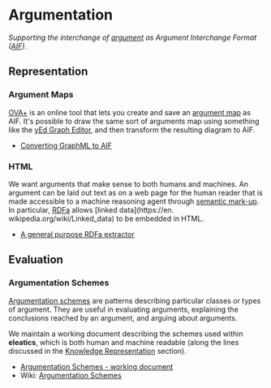 # Argumentation

*Supporting the interchange of [argument](https://en.wikipedia.org/wiki/Argumentation_theory) as Argument Interchange Format ([AIF](http://www.argumentinterchange.org/)).*

## Representation

### Argument Maps
[OVA+](https://arg-tech.org/index.php/projects/ova-2/) is an online tool that lets you create and save an [argument map](https://en.wikipedia.org/wiki/Argument_map) as AIF. It's possible to draw the same sort of arguments map using something like the 
[yEd Graph Editor](https://www.yworks.com/products/yed), and then transform the resulting diagram to AIF.

* [Converting GraphML to AIF](https://github.com/dstl/eleatics/wiki/Argument-Maps)

### HTML
We want arguments that make sense to both humans and machines. An argument can be laid out text as on a web page for the human reader that is made accessible to a machine reasoning agent through [semantic mark-up](https://en.wikipedia.org/wiki/Semantic_HTML). In particular, [RDFa](https://en.wikipedia.org/wiki/RDFa) allows [linked data](https://en. wikipedia.org/wiki/Linked_data) to be embedded in HTML.

* [A general purpose RDFa extractor](https://github.com/dstl/eleatics/wiki/RDFa)

## Evaluation

### Argumentation Schemes

[Argumentation schemes](https://en.wikipedia.org/wiki/Argumentation_scheme) are patterns describing particular classes or types of argument. They are useful in evaluating arguments, explaining the conclusions reached by an argument, and arguing about arguments.

We maintain a working document describing the schemes used within **eleatics**, which is both human and machine readable (along the lines discussed in the [Knowledge Representation](/KR) section).

* [Argumentation Schemes - working document](https://dstl.github.io/eleatics/argumentation/schemes.xhtml)
* Wiki: [Argumentation Schemes](https://github.com/dstl/eleatics/wiki/Argumentation-Schemes)
